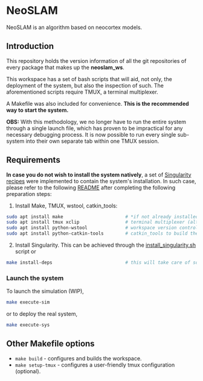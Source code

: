# NeoSLAM
NeoSLAM is an algorithm based on neocortex models.

## Introduction
This repository holds the version information of all the git repositories of every package that makes up the **neoslam_ws**.

This workspace has a set of bash scripts that will aid, not only, the deployment of the system, but also the inspection of such. The aforementioned scripts require TMUX, a terminal multiplexer.

A Makefile was also included for convenience. **This is the recommended way to start the system.**

**OBS:** With this methodology, we no longer have to run the entire system through a single launch file, which has proven to be impractical for any necessary debugging process. It is now possible to run every single sub-system into their own separate tab within one TMUX session.


## Requirements

**In case you do not wish to install the system natively**, a set of [Singularity recipes](singularity/recipes/) were implemented to contain the system's installation. In such case, please refer to the following [README](singularity/README.md) after completing the following preparation steps:

1. Install Make, TMUX, wstool, catkin_tools:
```bash
sudo apt install make                       # *if not already installed in your system*
sudo apt install tmux xclip                 # terminal multiplexer (alternative to GNU screen)
sudo apt install python-wstool              # workspace version control tool
sudo apt install python-catkin-tools        # catkin_tools to build the workspace
```

2. Install Singularity. This can be achieved through the [install_singularity.sh](scripts/shell/install_singularity.sh) script or

```bash
make install-deps                           # this will take care of source / binary installations in your system. For more information check the shell scripts.
```

### Launch the system
To launch the simulation (WIP),
```bash
make execute-sim
```
or to deploy the real system,
```bash
make execute-sys
```


## Other Makefile options

* ```make build``` - configures and builds the workspace.
* ```make setup-tmux``` - configures a user-friendly tmux configuration (optional).
